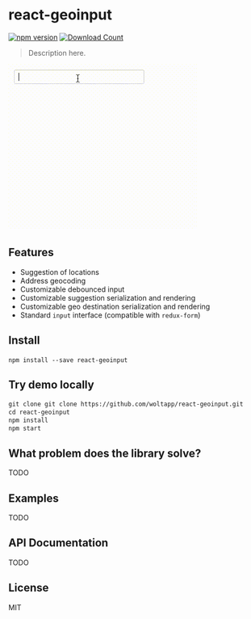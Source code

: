 # react-geoinput

[![npm version](https://badge.fury.io/js/react-geoinput.svg)](https://badge.fury.io/js/react-geoinput)
[![Download Count](http://img.shields.io/npm/dm/react-geoinput.svg?style=flat-square)](https://npmjs.org/package/react-geoinput)

> Description here.

<img src="demo.gif" alt="react-geoinput example" />

## Features

* Suggestion of locations
* Address geocoding
* Customizable debounced input
* Customizable suggestion serialization and rendering
* Customizable geo destination serialization and rendering
* Standard `input` interface (compatible with `redux-form`)

## Install

```
npm install --save react-geoinput
```

## Try demo locally

```
git clone git clone https://github.com/woltapp/react-geoinput.git
cd react-geoinput
npm install
npm start
```

## What problem does the library solve?

TODO

## Examples

TODO

## API Documentation

TODO

## License

MIT
